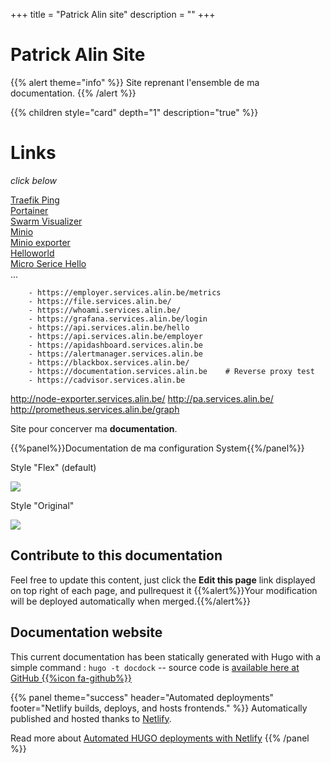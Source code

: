 +++
title = "Patrick Alin site"
description = ""
+++

# Patrick Alin Site

{{% alert theme="info" %}} Site reprenant l'ensemble de ma documentation. {{% /alert %}}

{{% children style="card" depth="1"  description="true" %}}

# Links
*click below*

<a href="http://traefik.services.alin.be/ping" target="_blank">Traefik Ping</a><br>
<a href="https://portainer.services.alin.be/" target="_blank">Portainer</a><br>
<a href="https://visualizer.services.alin.be/" target="_blank">Swarm Visualizer</a><br>
<a href="https://minio.services.alin.be/" target="_blank">Minio</a><br>
<a href="https://minio-exporter.services.alin.be/" target="_blank">Minio exporter</a><br>
<a href="https://helloworld.services.alin.be/" target="_blank">Helloworld</a><br>
<a href="https://hello.services.alin.be/greeting" target="_blank">Micro Serice Hello</a><br>
...

        - https://employer.services.alin.be/metrics
        - https://file.services.alin.be/
        - https://whoami.services.alin.be/
        - https://grafana.services.alin.be/login
        - https://api.services.alin.be/hello
        - https://api.services.alin.be/employer
        - https://apidashboard.services.alin.be
        - https://alertmanager.services.alin.be
        - https://blackbox.services.alin.be/
        - https://documentation.services.alin.be    # Reverse proxy test
        - https://cadvisor.services.alin.be
http://node-exporter.services.alin.be/
http://pa.services.alin.be/
http://prometheus.services.alin.be/graph


Site pour concerver ma **documentation**.


{{%panel%}}Documentation de ma configuration System{{%/panel%}}


Style "Flex" (default)

![](style-flex.png?classes=border,shadow)

Style "Original"

![](style-original.png?classes=border,shadow)

## Contribute to this documentation
Feel free to update this content, just click the **Edit this page** link displayed on top right of each page, and pullrequest it
{{%alert%}}Your modification will be deployed automatically when merged.{{%/alert%}}


## Documentation website
This current documentation has been statically generated with Hugo with a simple command : `hugo -t docdock` -- source code is [available here at GitHub {{%icon fa-github%}}](https://github.com/vjeantet/hugo-theme-docDock)

{{% panel theme="success" header="Automated deployments" footer="Netlify builds, deploys, and hosts  frontends." %}}
Automatically published and hosted thanks to [Netlify](https://www.netlify.com/).

Read more about [Automated HUGO deployments with Netlify](https://www.netlify.com/blog/2015/07/30/hosting-hugo-on-netlifyinsanely-fast-deploys/)
{{% /panel %}}

